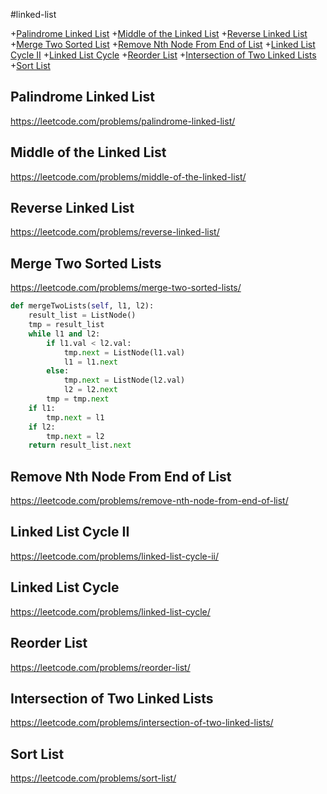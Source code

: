 #linked-list

+[Palindrome Linked List](#palindrome-linked-list)
+[Middle of the Linked List](#middle-of-the-linked-list)
+[Reverse Linked List](#reverse-linked-list)
+[Merge Two Sorted List](#merge-two-sorted-list)
+[Remove Nth Node From End of List](#remove-nth-node-from-end-of-list)
+[Linked List Cycle II](#linked-list-cycle-II)
+[Linked List Cycle](#linked-list-cycle)
+[Reorder List](#reorder-list)
+[Intersection of Two Linked Lists](#intersection-of-two-linked-list)
+[Sort List](#sort-list)

## Palindrome Linked List

https://leetcode.com/problems/palindrome-linked-list/

## Middle of the Linked List

https://leetcode.com/problems/middle-of-the-linked-list/

## Reverse Linked List

https://leetcode.com/problems/reverse-linked-list/

## Merge Two Sorted Lists
 
 https://leetcode.com/problems/merge-two-sorted-lists/
 
 ```python
 def mergeTwoLists(self, l1, l2):     
     result_list = ListNode()
     tmp = result_list
     while l1 and l2:
         if l1.val < l2.val:
             tmp.next = ListNode(l1.val)
             l1 = l1.next
         else:
             tmp.next = ListNode(l2.val)
             l2 = l2.next
         tmp = tmp.next
     if l1:
         tmp.next = l1
     if l2:
         tmp.next = l2
     return result_list.next
```
## Remove Nth Node From End of List

https://leetcode.com/problems/remove-nth-node-from-end-of-list/

## Linked List Cycle II

https://leetcode.com/problems/linked-list-cycle-ii/

## Linked List Cycle

https://leetcode.com/problems/linked-list-cycle/

## Reorder List

https://leetcode.com/problems/reorder-list/

## Intersection of Two Linked Lists

https://leetcode.com/problems/intersection-of-two-linked-lists/

## Sort List

https://leetcode.com/problems/sort-list/
